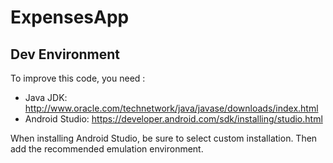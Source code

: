 # ExpensesApp

## Dev Environment
To improve this code, you need :
* Java JDK: http://www.oracle.com/technetwork/java/javase/downloads/index.html
* Android Studio: https://developer.android.com/sdk/installing/studio.html

When installing Android Studio, be sure to select custom installation. Then add the recommended emulation environment.

